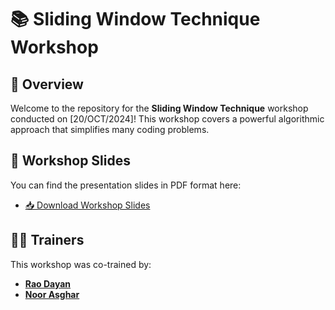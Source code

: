 # 📚 Sliding Window Technique Workshop

## 🎉 Overview
Welcome to the repository for the **Sliding Window Technique** workshop conducted on [20/OCT/2024]! This workshop covers a powerful algorithmic approach that simplifies many coding problems.

## 📝 Workshop Slides
You can find the presentation slides in PDF format here:
- [📥 Download Workshop Slides]([link_to_your_slides.pdf](https://drive.google.com/drive/folders/1rjb3IYKJY4LZZHwrMgXzx0m-20-SHBtX?usp=drive_link))


## 👩‍🏫 Trainers
This workshop was co-trained by:
- [**Rao Dayan**]([https://www.linkedin.com/in/your-linkedin-profile](https://www.linkedin.com/in/dayan-atif/)) 
- [**Noor Asghar**](https://www.linkedin.com/in/noor-asghar/)


